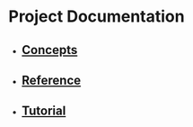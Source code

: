 # Project Documentation

- ## [Concepts](Concepts/Abstract.html)
- ## [Reference](reference/Desktop.html)
- ## [Tutorial](tutorial/docfx_getting_started.html)
